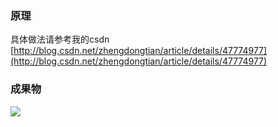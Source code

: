 ### **原理**

具体做法请参考我的csdn
[http://blog.csdn.net/zhengdongtian/article/details/47774977](http://blog.csdn.net/zhengdongtian/article/details/47774977)

### **成果物**

![](https://github.com/skypanda100/Sphere/blob/master/wiki/result.gif)